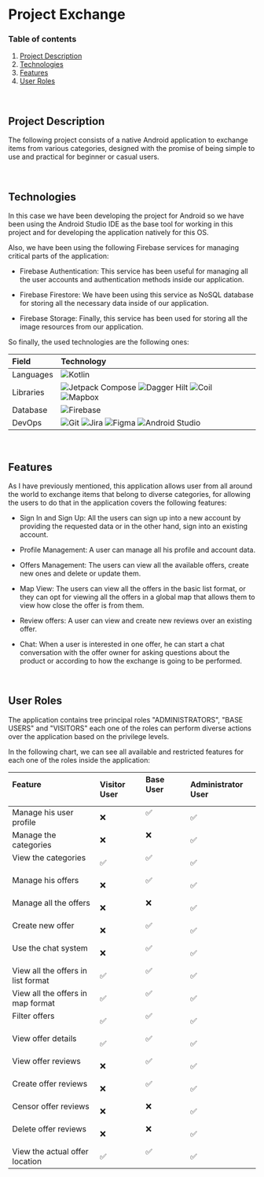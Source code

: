 # Project Exchange

### Table of contents 
1. [Project Description](#project-description)
2. [Technologies](#technologies)
3. [Features](#features)
4. [User Roles](#user-roles)

<br/>

## Project Description

The following project consists of a native Android application to exchange items from various categories,
designed with the promise of being simple to use and practical for beginner or casual users.

<br/>

## Technologies

In this case we have been developing the project for Android so we have been using the Android Studio
IDE as the base tool for working in this project and for developing the application natively for this OS.

Also, we have been using the following Firebase services for managing critical parts of the application:

- Firebase Authentication: This service has been useful for managing all the user accounts and authentication
methods inside our application.

- Firebase Firestore: We have been using this service as NoSQL database for storing all the necessary data inside of
our application.

- Firebase Storage: Finally, this service has been used for storing all the image resources from our application.

So finally, the used technologies are the following ones:


| Field             | Technology            |
|:------------------|:----------------------|
|Languages          |![Kotlin](https://img.shields.io/badge/kotlin-%237F52FF.svg?style=for-the-badge&logo=kotlin&logoColor=white)|
|Libraries          |![Jetpack Compose](https://img.shields.io/badge/-Jetpack%20Compose-darkgreen?style=for-the-badge&logo=android&logoColor=white) ![Dagger Hilt](https://img.shields.io/badge/-Dagger%20Hilt-red?style=for-the-badge&logo=android&logoColor=white) ![Coil](https://img.shields.io/badge/-Coil-blue?style=for-the-badge&logo=android&logoColor=white) ![Mapbox](https://img.shields.io/badge/-Mapbox-black?style=for-the-badge&logo=mapbox&logoColor=white)|
|Database           |![Firebase](https://img.shields.io/badge/-Firebase-darkorange?style=for-the-badge&logo=firebase&logoColor=white)|
|DevOps             |![Git](https://img.shields.io/badge/git-%23F05033.svg?style=for-the-badge&logo=git&logoColor=white) ![Jira](https://img.shields.io/badge/jira-%230A0FFF.svg?style=for-the-badge&logo=jira&logoColor=white) ![Figma](https://img.shields.io/badge/figma-%23F24E1E.svg?style=for-the-badge&logo=figma&logoColor=white) ![Android Studio](https://img.shields.io/badge/android%20studio-346ac1?style=for-the-badge&logo=android%20studio&logoColor=white)|

<br/>

## Features
As I have previously mentioned, this application allows user from all around the world to exchange 
items that belong to diverse categories, for allowing the users to do that in the application 
covers the following features:

- Sign In and Sign Up: All the users can sign up into a new account by providing the requested data or in the other hand, sign into an existing account.

- Profile Management: A user can manage all his profile and account data.

- Offers Management: The users can view all the available offers, create new ones and delete or update them.

- Map View: The users can view all the offers in the basic list format, or they can opt for viewing all the offers in a global map that allows them to view how close the offer is from them.

- Review offers: A user can view and create new reviews over an existing offer.

- Chat: When a user is interested in one offer, he can start a chat conversation with the offer owner for asking questions about the product or according to how the exchange is going to be performed.

<br/>

## User Roles
The application contains tree principal roles "ADMINISTRATORS", "BASE USERS" and "VISITORS" each one of the roles can perform diverse actions over the application based on the privilege levels.

In the following chart, we can see all available and restricted features for each one of the roles inside the application:

|Feature                                |Visitor User    |Base User          |Administrator User |
|:--------------------------------------|:---------------|:------------------|:------------------|
|Manage his user profile                |❌             |✅                 |✅                |
|Manage the categories                  |❌             |❌                 |✅                |
|View the categories                    |✅             |✅                 |✅                |
|Manage his offers                      |❌             |✅                 |✅                |
|Manage all the offers                  |❌             |❌                 |✅                |
|Create new offer                       |❌             |✅                 |✅                |
|Use the chat system                    |❌             |✅                 |✅                |
|View all the offers in list format     |✅             |✅                 |✅                |
|View all the offers in map format      |✅             |✅                 |✅                |
|Filter offers                          |✅             |✅                 |✅                |
|View offer details                     |✅             |✅                 |✅                |
|View offer reviews                     |❌             |✅                 |✅                |
|Create offer reviews                   |❌             |✅                 |✅                |
|Censor offer reviews                   |❌             |❌                 |✅                |
|Delete offer reviews                   |❌             |❌                 |✅                |
|View the actual offer location         |✅             |✅                 |✅                |